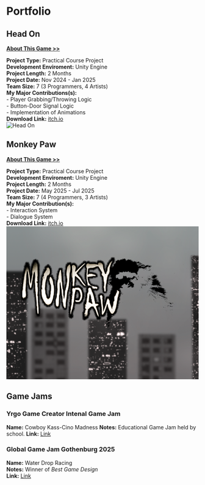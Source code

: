 # Portfolio




## Head On
[**About This Game >>**](https://salmaster1.github.io/Portfolio/Projects/HeadOn)

**Project Type:** Practical Course Project  
**Development Enviroment:** Unity Engine  
**Project Length:** 2 Months  
**Project Date:** Nov 2024 - Jan 2025  
**Team Size:** 7 (3 Programmers, 4 Artists)  
**My Major Contributions(s):**  
	- Player Grabbing/Throwing Logic  
	- Button-Door Signal Logic  
	- Implementation of Animations  
**Download Link:** [itch.io](https://yrgo-game-creator.itch.io/head-on)  
![Head On](/assets/HeadOnTitle.png)

## Monkey Paw
[**About This Game >>**](https://salmaster1.github.io/Portfolio/Projects/MonkeyPaw)

**Project Type:** Practical Course Project  
**Development Enviroment:** Unity Engine  
**Project Length:** 2 Months  
**Project Date:** May 2025 - Jul 2025  
**Team Size:** 7 (4 Programmers, 3 Artists)  
**My Major Contribution(s):**  
	- Interaction System  
	- Dialogue System  
**Download Link:** [itch.io](https://yrgo-game-creator.itch.io/monkey-paw)  
![Monkey Paw](/assets/MonkeyPaw.png)  

## Game Jams

### Yrgo Game Creator Intenal Game Jam
**Name:** Cowboy Kass-Cino Madness
**Notes:** Educational Game Jam held by school.
**Link:** [Link](https://salmaster.itch.io/cowboy-kass-cino-madness)

### Global Game Jam Gothenburg 2025
**Name:** Water Drop Racing  
**Notes:** Winner of *Best Game Design*  
**Link:** [Link](https://globalgamejam.org/games/2025/title-5)
